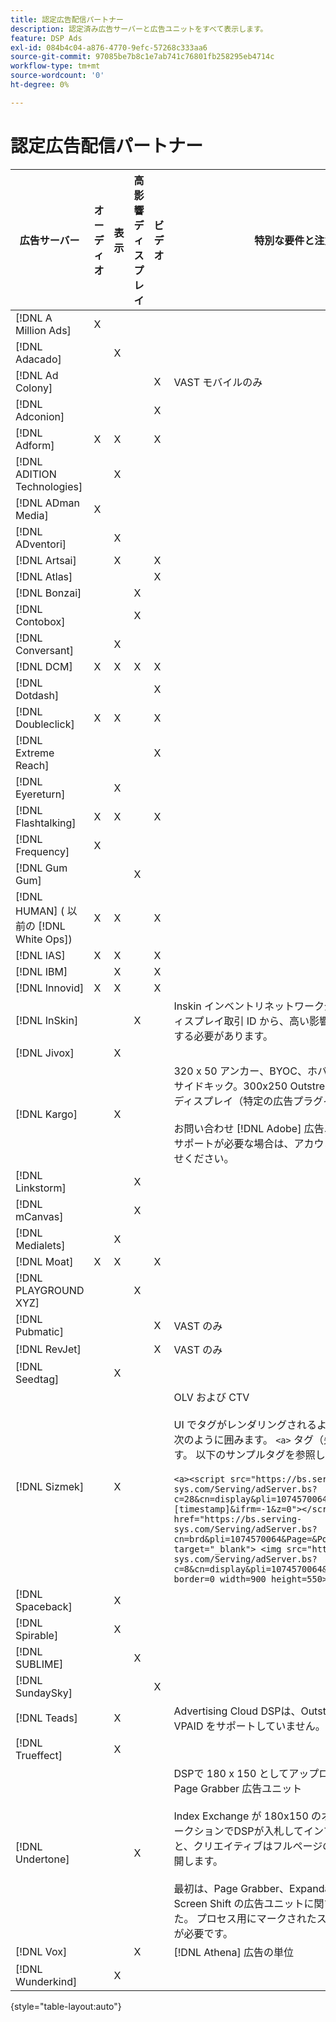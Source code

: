 ```yaml
---
title: 認定広告配信パートナー
description: 認定済み広告サーバーと広告ユニットをすべて表示します。
feature: DSP Ads
exl-id: 084b4c04-a876-4770-9efc-57268c333aa6
source-git-commit: 97085be7b8c1e7ab741c76801fb258295eb4714c
workflow-type: tm+mt
source-wordcount: '0'
ht-degree: 0%

---
```


# 認定広告配信パートナー

| 広告サーバー | オーディオ | 表示 | 高影響ディスプレイ | ビデオ | 特別な要件と注意事項 |
| --- | --- | --- | --- | --- | --- |
| [!DNL A Million Ads] | X |  |  |  |  |
| [!DNL Adacado] |  | X |  |  |  |
| [!DNL Ad Colony] |  |  |  | X | VAST モバイルのみ |
| [!DNL Adconion] |  |  |  | X |  |
| [!DNL Adform] | X | X |  | X |  |
| [!DNL ADITION Technologies] |  | X |  |  |  |
| [!DNL ADman Media] | X |  |  |  |  |
| [!DNL ADventori] |  | X |  |  |  |
| [!DNL Artsai] |  | X |  | X |  |
| [!DNL Atlas] |  |  |  | X |  |
| [!DNL Bonzai] |  |  | X |  |  |
| [!DNL Contobox] |  |  | X |  |  |
| [!DNL Conversant] |  | X |  |  |  |
| [!DNL DCM] | X | X | X | X |  |
| [!DNL Dotdash] |  |  |  | X |  |
| [!DNL Doubleclick] | X | X |  | X |  |
| [!DNL Extreme Reach] |  |  |  | X |  |
| [!DNL Eyereturn] |  | X |  |  |  |
| [!DNL Flashtalking] | X | X |  | X |  |
| [!DNL Frequency] | X |  |  |  |  |
| [!DNL Gum Gum] |  |  | X |  |  |
| [!DNL HUMAN] ( 以前の [!DNL White Ops]) | X | X |  | X |  |
| [!DNL IAS] | X | X |  | X |  |
| [!DNL IBM] |  | X |  | X |  |
| [!DNL Innovid] | X | X |  | X |  |
| [!DNL InSkin] |  |  | X |  | Inskin インベントリネットワーク全体で、180x150 のディスプレイ取引 ID から、高い影響を与えるスキンを提供する必要があります。 |
| [!DNL Jivox] |  | X |  |  |  |
| [!DNL Kargo] |  | X |  |  | 320 x 50 アンカー、BYOC、ホバー、ブレークアウト、サイドキック。300x250 Outstream;標準のデスクトップディスプレイ（特定の広告プラグイン ID は不要）。</br></br>お問い合わせ [!DNL Adobe] 広告ユニットの設定に関するサポートが必要な場合は、アカウントチームにお問い合わせください。 |
| [!DNL Linkstorm] |  |  | X |  |  |
| [!DNL mCanvas] |  |  | X |  |  |
| [!DNL Medialets] |  | X |  |  |  |
| [!DNL Moat] | X | X |  | X |  |
| [!DNL PLAYGROUND XYZ] |  |  | X |  |  |
| [!DNL Pubmatic] |  |  |  | X | VAST のみ |
| [!DNL RevJet] |  |  |  | X | VAST のみ |
| [!DNL Seedtag] |  | X |  |  |  |
| [!DNL Sizmek] |  | X |  |  | OLV および CTV</br></br>UI でタグがレンダリングされるようにするには、タグを次のように囲みます。 `<a>` タグ（先頭と末尾）に追加します。 以下のサンプルタグを参照してください。</br></br>```<a><script src="https://bs.serving-sys.com/Serving/adServer.bs?c=28&cn=display&pli=1074570064&w=900&h=550&ord=[timestamp]&ifrm=-1&z=0"></script> <noscript> <a href="https://bs.serving-sys.com/Serving/adServer.bs?cn=brd&pli=1074570064&Page=&Pos=-602368150" target="_blank"> <img src="https://bs.serving-sys.com/Serving/adServer.bs?c=8&cn=display&pli=1074570064&Page=&Pos=-602368150" border=0 width=900 height=550></a> </noscript><a>``` |
| [!DNL Spaceback] |  | X |  |  |  |
| [!DNL Spirable] |  | X |  |  |  |
| [!DNL SUBLIME] |  |  | X |  |  |
| [!DNL SundaySky] |  |  |  | X |  |
| [!DNL Teads] |  | X |  |  | Advertising Cloud DSPは、Outstream のインベントリで VPAID をサポートしていません。 |
| [!DNL Trueffect] |  | X |  |  |  |
| [!DNL Undertone] |  |  | X |  | DSPで 180 x 150 としてアップロードされたカスタム Page Grabber 広告ユニット</br></br>Index Exchange が 180x150 のオークションを渡し、オークションでDSPが入札してインプレッションを提供すると、クリエイティブはフルページのディスプレイ広告に展開します。</br></br>最初は、Page Grabber、Expandable Destification、Screen Shift の広告ユニットに関する認定を受けていました。 プロセス用にマークされたステップを含む、再認証が必要です。 |
| [!DNL Vox] |  |  | X |  | [!DNL Athena] 広告の単位 |
| [!DNL Wunderkind] |  | X |  |  |  |

{style=&quot;table-layout:auto&quot;}
